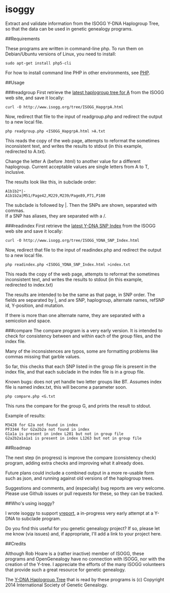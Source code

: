 isoggy
======

Extract and validate information from the ISOGG Y-DNA Haplogroup Tree,
so that the data can be used in genetic genealogy programs.

##Requirements

These programs are written in command-line php.  To run them on Debian/Ubuntu
versions of Linux, you need to install:

    sudo apt-get install php5-cli
    
For how to install command line PHP in other environments, see [PHP](http://php.net/).     

##Usage

###readgroup
First retrieve the [latest haplogroup tree for A](http://www.isogg.org/tree/ISOGG_HapgrpA.html)
from the ISOGG web site, and save it locally:

    curl -O http://www.isogg.org/tree/ISOGG_HapgrpA.html

Now, redirect that file to the input of readgroup.php and redirect the
output to a new local file. 

    php readgroup.php <ISOGG_HapgrpA.html >A.txt
    
This reads the copy of the web page, attempts to reformat
the sometimes inconsistent text, and writes the results to stdout (in this example, redirected to A.txt).

Change the letter A (before .html) to another value for a different haplogroup.  Current acceptable values are single
letters from A to T, inclusive.

The results look like this, in subclade order:

    A1b1b2*|-
    A1b1b2a|M51/Page42,M229,M239/Page89,P71,P100
    
The subclade is followed by |.  Then the SNPs are shown, separated with commas.  
If a SNP has aliases, they are separated with a /.

###readindex
First retrieve the [latest Y-DNA SNP Index](http://www.isogg.org/tree/ISOGG_YDNA_SNP_Index.html) 
from the ISOGG web site and save it locally:

    curl -O http://www.isogg.org/tree/ISOGG_YDNA_SNP_Index.html
    
Now, redirect that file to the input of readindex.php and redirect the
output to a new local file.    

    php readindex.php <ISOGG_YDNA_SNP_Index.html >index.txt
    
This reads the copy of the web page, attempts to reformat
the sometimes inconsistent text, and writes the results to stdout (in this example, redirected to index.txt)    

The results are intended to be the same as that page, in SNP order.  The fields are separated by |, 
and are SNP, haplogroup, alternate names, refSNP id, Y-position, and mutation.

If there is more than one alternate name, they are separated with a semicolon and space.

###compare
The compare program is a very early version.  It is intended to check for
consistency between and within each of the group files, and the index file.

Many of the inconsistences are typos, some are formatting problems
like commas missing that garble values.

So far, this checks that each SNP listed in the group file is present in the 
index file, and that each subclade in the index file is in a group file.

Known bugs: does not yet handle two letter groups like BT.  Assumes index file
is named index.txt, this will become a parameter soon.

    php compare.php <G.txt

This runs the compare for the group G, and prints the result to stdout.

Example of results:

    M3428 for G2a not found in index
    PF3344 for G2a2b2a not found in index
    G1a1a is present in index L201 but not in group file
    G2a2b2a1a1a1 is present in index L1263 but not in group file


##Roadmap

The next step (in progress) is improve the compare (consistency check)
program, adding extra checks and improving what it already does.

Future plans could include a combined output in a more re-usable form
such as json, and running against old versions of the haplogroup trees.

Suggestions and comments, and (especially) bug reports are very
welcome.  Please use Github issues or pull requests for these, so they can be tracked.

##Who's using isoggy?

I wrote isoggy to support [yreport](https://github.com/OpenGenealogy/yreport), a in-progress
very early attempt at a Y-DNA to subclade program.

Do you find this useful for you genetic genealogy project?  If so,
please let me know (via issues) and, if appropriate, I'll add
a link to your project here. 

##Credits

Although Rob Hoare is a (rather inactive) member of ISOGG, these programs and OpenGenealogy have
no connection with ISOGG, nor with the creation of the Y-tree. I appreciate the 
efforts of the many ISOGG volunteers that provide such a great resource for genetic genealogy.

The [Y-DNA Haplogroup Tree](http://www.isogg.org/tree/index.html) that is
read by these programs is (c) Copyright 2014 International Society of Genetic Genealogy.
